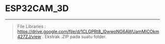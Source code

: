# ESP32CAM_3D
____
> File Libraries : https://drive.google.com/file/d/1CLGPRt8_l0wwoNG6AWUamMlCOkm427ZJ/view . Ekstrak .ZIP pada suatu folder.
